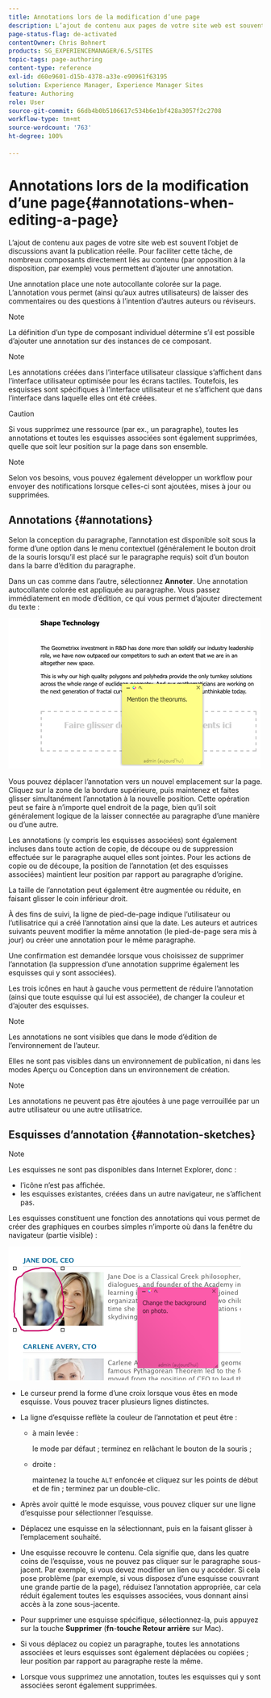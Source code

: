 ```yaml
---
title: Annotations lors de la modification d’une page
description: L’ajout de contenu aux pages de votre site web est souvent l’objet de discussions avant la publication réelle. Dans ce but, vous pouvez utiliser plusieurs composants directement liés au contenu pour ajouter une annotation.
page-status-flag: de-activated
contentOwner: Chris Bohnert
products: SG_EXPERIENCEMANAGER/6.5/SITES
topic-tags: page-authoring
content-type: reference
exl-id: d60e9601-d15b-4378-a33e-e90961f63195
solution: Experience Manager, Experience Manager Sites
feature: Authoring
role: User
source-git-commit: 66db4b0b5106617c534b6e1bf428a3057f2c2708
workflow-type: tm+mt
source-wordcount: '763'
ht-degree: 100%

---
```


# Annotations lors de la modification d’une page{#annotations-when-editing-a-page}

L’ajout de contenu aux pages de votre site web est souvent l’objet de discussions avant la publication réelle. Pour faciliter cette tâche, de nombreux composants directement liés au contenu (par opposition à la disposition, par exemple) vous permettent d’ajouter une annotation.

Une annotation place une note autocollante colorée sur la page. L’annotation vous permet (ainsi qu’aux autres utilisateurs) de laisser des commentaires ou des questions à l’intention d’autres auteurs ou réviseurs.

>[!NOTE]
>
>La définition d’un type de composant individuel détermine s’il est possible d’ajouter une annotation sur des instances de ce composant.

>[!NOTE]
>
>Les annotations créées dans l’interface utilisateur classique s’affichent dans l’interface utilisateur optimisée pour les écrans tactiles. Toutefois, les esquisses sont spécifiques à l’interface utilisateur et ne s’affichent que dans l’interface dans laquelle elles ont été créées.

>[!CAUTION]
>
>Si vous supprimez une ressource (par ex., un paragraphe), toutes les annotations et toutes les esquisses associées sont également supprimées, quelle que soit leur position sur la page dans son ensemble.

>[!NOTE]
>
>Selon vos besoins, vous pouvez également développer un workflow pour envoyer des notifications lorsque celles-ci sont ajoutées, mises à jour ou supprimées.

## Annotations {#annotations}

Selon la conception du paragraphe, l’annotation est disponible soit sous la forme d’une option dans le menu contextuel (généralement le bouton droit de la souris lorsqu’il est placé sur le paragraphe requis) soit d’un bouton dans la barre d’édition du paragraphe.

Dans un cas comme dans l’autre, sélectionnez **Annoter**. Une annotation autocollante colorée est appliquée au paragraphe. Vous passez immédiatement en mode d’édition, ce qui vous permet d’ajouter directement du texte :

![chlimage_1-137](assets/chlimage_1-137.png)

Vous pouvez déplacer l’annotation vers un nouvel emplacement sur la page. Cliquez sur la zone de la bordure supérieure, puis maintenez et faites glisser simultanément l’annotation à la nouvelle position. Cette opération peut se faire à n’importe quel endroit de la page, bien qu’il soit généralement logique de la laisser connectée au paragraphe d’une manière ou d’une autre.

Les annotations (y compris les esquisses associées) sont également incluses dans toute action de copie, de découpe ou de suppression effectuée sur le paragraphe auquel elles sont jointes. Pour les actions de copie ou de découpe, la position de l’annotation (et des esquisses associées) maintient leur position par rapport au paragraphe d’origine.

La taille de l’annotation peut également être augmentée ou réduite, en faisant glisser le coin inférieur droit.

À des fins de suivi, la ligne de pied-de-page indique l’utilisateur ou l’utilisatrice qui a créé l’annotation ainsi que la date. Les auteurs et autrices suivants peuvent modifier la même annotation (le pied-de-page sera mis à jour) ou créer une annotation pour le même paragraphe.

Une confirmation est demandée lorsque vous choisissez de supprimer l’annotation (la suppression d’une annotation supprime également les esquisses qui y sont associées).

Les trois icônes en haut à gauche vous permettent de réduire l’annotation (ainsi que toute esquisse qui lui est associée), de changer la couleur et d’ajouter des esquisses.

>[!NOTE]
>
>Les annotations ne sont visibles que dans le mode d’édition de l’environnement de l’auteur.
>
>Elles ne sont pas visibles dans un environnement de publication, ni dans les modes Aperçu ou Conception dans un environnement de création.

>[!NOTE]
>
>Les annotations ne peuvent pas être ajoutées à une page verrouillée par un autre utilisateur ou une autre utilisatrice.

## Esquisses d’annotation {#annotation-sketches}

>[!NOTE]
>
>Les esquisses ne sont pas disponibles dans Internet Explorer, donc :
>
>* l’icône n’est pas affichée.
>* les esquisses existantes, créées dans un autre navigateur, ne s’affichent pas.
>

Les esquisses constituent une fonction des annotations qui vous permet de créer des graphiques en courbes simples n’importe où dans la fenêtre du navigateur (partie visible) :

![chlimage_1-138](assets/chlimage_1-138.png)

* Le curseur prend la forme d’une croix lorsque vous êtes en mode esquisse. Vous pouvez tracer plusieurs lignes distinctes.
* La ligne d’esquisse reflète la couleur de l’annotation et peut être :

   * à main levée :

     le mode par défaut ; terminez en relâchant le bouton de la souris ;

   * droite :

     maintenez la touche `ALT` enfoncée et cliquez sur les points de début et de fin ; terminez par un double-clic.

* Après avoir quitté le mode esquisse, vous pouvez cliquer sur une ligne d’esquisse pour sélectionner l’esquisse.
* Déplacez une esquisse en la sélectionnant, puis en la faisant glisser à l’emplacement souhaité.
* Une esquisse recouvre le contenu. Cela signifie que, dans les quatre coins de l’esquisse, vous ne pouvez pas cliquer sur le paragraphe sous-jacent. Par exemple, si vous devez modifier un lien ou y accéder. Si cela pose problème (par exemple, si vous disposez d’une esquisse couvrant une grande partie de la page), réduisez l’annotation appropriée, car cela réduit également toutes les esquisses associées, vous donnant ainsi accès à la zone sous-jacente.
* Pour supprimer une esquisse spécifique, sélectionnez-la, puis appuyez sur la touche **Supprimer** (**fn**-**touche Retour arrière** sur Mac).

* Si vous déplacez ou copiez un paragraphe, toutes les annotations associées et leurs esquisses sont également déplacées ou copiées ; leur position par rapport au paragraphe reste la même.
* Lorsque vous supprimez une annotation, toutes les esquisses qui y sont associées seront également supprimées.
